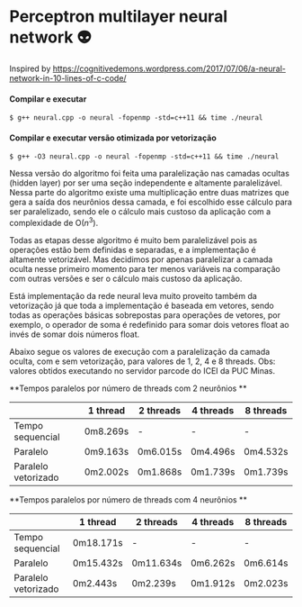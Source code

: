 # Perceptron multilayer neural network :alien:

Inspired by https://cognitivedemons.wordpress.com/2017/07/06/a-neural-network-in-10-lines-of-c-code/

#### Compilar e executar

    $ g++ neural.cpp -o neural -fopenmp -std=c++11 && time ./neural

#### Compilar e executar versão otimizada por vetorização

    $ g++ -O3 neural.cpp -o neural -fopenmp -std=c++11 && time ./neural

Nessa versão do algoritmo foi feita uma paralelização nas camadas ocultas (hidden layer) por ser uma seção independente e altamente paralelizável. Nessa parte do algoritmo existe uma multiplicação entre duas matrizes que gera a saída dos neurônios dessa camada, e foi escolhido esse cálculo para ser paralelizado, sendo ele o cálculo mais custoso da aplicação com a complexidade de O($n^3$).

Todas as etapas desse algoritmo é muito bem paralelizável pois as operações estão bem definidas e separadas, e a implementação é altamente vetorizável. Mas decidimos por apenas paralelizar a camada oculta nesse primeiro momento para ter menos variáveis na comparação com outras versões e ser o cálculo mais custoso da aplicação.

Está implementação da rede neural leva muito proveito também da vetorização já que toda a implementação é baseada em vetores, sendo todas as operações básicas sobrepostas para operações de vetores, por exemplo, o operador de soma é redefinido para somar dois vetores float ao invés de somar dois números float.

Abaixo segue os valores de execução com a paralelização da camada oculta, com e sem vetorização, para valores de 1, 2, 4 e 8 threads. Obs: valores obtidos executando no servidor parcode do ICEI da PUC Minas.

**Tempos paralelos por número de threads com 2 neurônios **

|                     | 1 thread  | 2 threads | 4 threads | 8 threads |
| ------------------- | --------- | --------- | --------- | --------- |
| Tempo sequencial    | 0m8.269s  | -         | -         | -         |
| Paralelo            | 0m9.163s  | 0m6.015s  | 0m4.496s  | 0m4.532s  |
| Paralelo vetorizado | 0m2.002s  | 0m1.868s  | 0m1.739s  | 0m1.739s  |

**Tempos paralelos por número de threads com 4 neurônios **

|                     | 1 thread  | 2 threads | 4 threads | 8 threads |
| ------------------- | --------- | --------- | --------- | --------- |
| Tempo sequencial    | 0m18.171s | -         | -         | -         |
| Paralelo            | 0m15.432s | 0m11.634s | 0m6.262s  | 0m6.614s  |
| Paralelo vetorizado | 0m2.443s  | 0m2.239s  | 0m1.912s  | 0m2.023s  |
